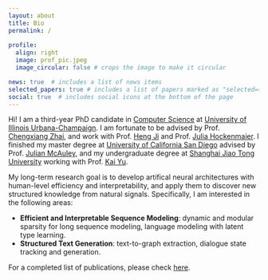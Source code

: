 ```yaml
---
layout: about
title: Bio
permalink: /
 
profile:
  align: right
  image: prof_pic.jpeg
  image_circular: false # crops the image to make it circular

news: true  # includes a list of news items
selected_papers: true # includes a list of papers marked as "selected={true}"
social: true  # includes social icons at the bottom of the page
---
```


Hi! I am a third-year PhD candidate in [Computer Science](https://cs.illinois.edu/) at [University of Illinois Urbana-Champaign](https://illinois.edu/). I am fortunate to be advised by Prof. [Chengxiang Zhai](http://czhai.cs.illinois.edu/), and work with Prof. [Heng Ji](http://blender.cs.illinois.edu/hengji.html) and Prof. [Julia Hockenmaier](https://juliahmr.cs.illinois.edu/). I finished my master degree at [University of California San Diego](https://jacobsschool.ucsd.edu/) advised by Prof. [Julian McAuley](https://cseweb.ucsd.edu/~jmcauley/), and my undergraduate degree at [Shanghai Jiao Tong University](https://www.ji.sjtu.edu.cn/) working with Prof. [Kai Yu](https://x-lance.sjtu.edu.cn/en/members/kai_yu).

My long-term research goal is to develop artifical neural architectures with human-level efficiency and interpretability, and apply them to discover new structured knowledge from natural signals. Specifically, I am interested in the following areas:

* **Efficient and Interpretable Sequence Modeling**: dynamic and modular sparsity for long sequence modeling, language modeling with latent type learning.
* **Structured Text Generation**: text-to-graph extraction, dialogue state tracking and generation.

<!-- In the past, I mainly worked on improving the generalizability [[EMNLP 18]](https://arxiv.org/abs/1810.09587) and the scalability [[EMNLP 19]](https://arxiv.org/abs/1909.00754) of dialogue state tracking for task-oriented dialogue system. 
 -->
 
For a completed list of publications, please check [here](/publications/).

<!-- **I am open to research intership in summer 2023, please feel free to drop me an email if you find me a good match!** 
 -->
